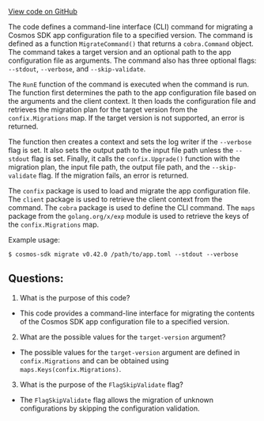[View code on GitHub](https://github.com/cosmos/cosmos-sdk.git/tools/confix/cmd/migrate.go)

The code defines a command-line interface (CLI) command for migrating a Cosmos SDK app configuration file to a specified version. The command is defined as a function `MigrateCommand()` that returns a `cobra.Command` object. The command takes a target version and an optional path to the app configuration file as arguments. The command also has three optional flags: `--stdout`, `--verbose`, and `--skip-validate`.

The `RunE` function of the command is executed when the command is run. The function first determines the path to the app configuration file based on the arguments and the client context. It then loads the configuration file and retrieves the migration plan for the target version from the `confix.Migrations` map. If the target version is not supported, an error is returned.

The function then creates a context and sets the log writer if the `--verbose` flag is set. It also sets the output path to the input file path unless the `--stdout` flag is set. Finally, it calls the `confix.Upgrade()` function with the migration plan, the input file path, the output file path, and the `--skip-validate` flag. If the migration fails, an error is returned.

The `confix` package is used to load and migrate the app configuration file. The `client` package is used to retrieve the client context from the command. The `cobra` package is used to define the CLI command. The `maps` package from the `golang.org/x/exp` module is used to retrieve the keys of the `confix.Migrations` map.

Example usage:
```
$ cosmos-sdk migrate v0.42.0 /path/to/app.toml --stdout --verbose
```
## Questions: 
 1. What is the purpose of this code?
- This code provides a command-line interface for migrating the contents of the Cosmos SDK app configuration file to a specified version.

2. What are the possible values for the `target-version` argument?
- The possible values for the `target-version` argument are defined in `confix.Migrations` and can be obtained using `maps.Keys(confix.Migrations)`.

3. What is the purpose of the `FlagSkipValidate` flag?
- The `FlagSkipValidate` flag allows the migration of unknown configurations by skipping the configuration validation.